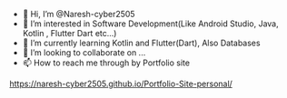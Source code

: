 - 👋 Hi, I’m @Naresh-cyber2505
- 👀 I’m interested in Software Development(Like Android Studio, Java, Kotlin , Flutter Dart etc...) 
- 🌱 I’m currently learning Kotlin and Flutter(Dart), Also Databases
- 💞️ I’m looking to collaborate on ...
- 📫 How to reach me through by Portfolio site

https://naresh-cyber2505.github.io/Portfolio-Site-personal/


<!---
Naresh-cyber2505/Naresh-cyber2505 is a ✨ special ✨ repository because its `README.md` (this file) appears on your GitHub profile.
You can click the Preview link to take a look at your changes.
--->
